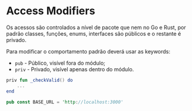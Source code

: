 # Access Modifiers

Os acessos são controlados a nível de pacote que nem no Go e Rust, por padrão classes, funções, enums, interfaces são públicos e o restante é privado.

Para modificar o comportamento padrão deverá usar as keywords:

* `pub` - Público, visível fora do módulo;
* `priv` - Privado, visível apenas dentro do módulo.

```kotlin
priv fun _checkValid() do
    ...
end
```

```rust
pub const BASE_URL = 'http://localhost:3000'
```
